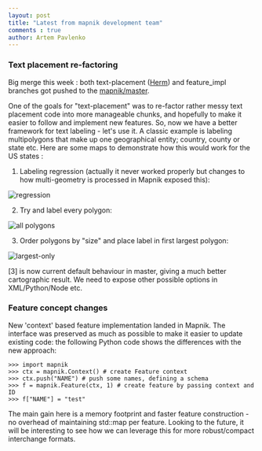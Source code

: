 ```yaml
---
layout: post
title: "Latest from mapnik development team"
comments : true
author: Artem Pavlenko                                                                                                               
---
```


### Text placement re-factoring

Big merge this week : both text-placement ([Herm](https://github.com/herm)) and feature_impl branches got pushed to the [mapnik/master](https://github.com/mapnik/mapnik).

One of the goals for "text-placement" was to re-factor rather messy text placement code into more manageable chunks, and hopefully to make it easier to follow and implement new features. So, now we have a better framework for text labeling - let's use it. A classic example is labeling multipolygons that make up one geographical entity; country, county or state etc. Here are some maps to demonstrate how this would work for the US states :

1) Labeling regression (actually it never worked properly but changes to how multi-geometry is processed in Mapnik exposed this):

![regression](http://i.imgur.com/gASD6.png)

2) Try and label every polygon:

![all polygons](http://i.imgur.com/OqjaR.png)

3) Order polygons by "size" and place label in first largest polygon:

![largest-only](http://i.imgur.com/vfWd9.png)

[3] is now current default behaviour in master, giving a much better cartographic result. We need to expose other possible options in XML/Python/Node etc. 

### Feature concept changes

New 'context' based feature implementation landed in Mapnik. The interface was preserved as much as possible to make it easier to update existing code: the following Python code shows the differences with the new approach:


	>>> import mapnik
	>>> ctx = mapnik.Context() # create Feature context
	>>> ctx.push("NAME") # push some names, defining a schema 
	>>> f = mapnik.Feature(ctx, 1) # create feature by passing context and ID
	>>> f["NAME"] = "test"

The main gain here is a memory footprint and faster feature construction - no overhead of maintaining std::map per feature. Looking to the future, it will be interesting to see how we can leverage this for more robust/compact interchange formats.

